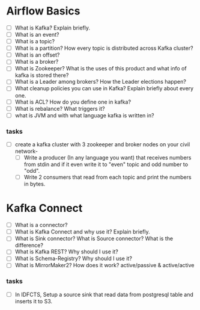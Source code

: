 # Airflow Basics

- [ ] What is Kafka? Explain briefly.
- [ ] What is an event?
- [ ] What is a topic?
- [ ] What is a partition? How every topic is distributed across Kafka cluster?
- [ ] What is an offset?
- [ ] What is a broker?
- [ ] What is Zookeeper? What is the uses of this product and what info of kafka is stored there?
- [ ] What is a Leader among brokers? How the Leader elections happen?
- [ ] What cleanup policies you can use in Kafka? Explain briefly about every one.
- [ ] What is ACL? How do you define one in kafka?
- [ ] What is rebalance? What triggers it?
- [ ] what is JVM and with what language kafka is written in?
### tasks
- [ ] create a kafka cluster with 3 zookeeper and broker nodes on your civil network-
    - [ ] Write a producer (In any language you want) that receives numbers from stdin and if it even write it to "even" topic and odd number to "odd".
    - [ ] Write 2 consumers that read from each topic and print the numbers in bytes.

# Kafka Connect
- [ ] What is a connector?
- [ ] What is Kafka Connect and why use it? Explain briefly.
- [ ] What is Sink connector? What is Source connector? What is the difference?
- [ ] What is Kafka REST? Why should I use it?
- [ ] What is Schema-Registry? Why should I use it?
- [ ] What is MirrorMaker2? How does it work? active/passive & active/active

### tasks
- [ ] In IDFCTS, Setup a source sink that read data from postgresql table and inserts it to S3.


